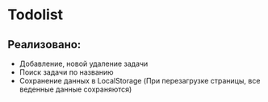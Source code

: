 # Todolist 
## Реализовано:
- Добавление, новой удаление задачи
- Поиск задачи по названию
- Cохранение данных в LocalStorage (При перезагрузке страницы, все веденные данные сохраняются)
